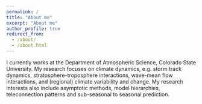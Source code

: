 ```yaml
---
permalink: /
title: "About me"
excerpt: "About me"
author_profile: true
redirect_from: 
  - /about/
  - /about.html
---
```


I currently works at the Department of Atmospheric Science, Colorado State University. My research focuses on climate dynamics, e.g. storm track dynamics, stratosphere-troposphere interactions, wave-mean flow interactions, and (regional) climate variability and change. My research interests also include asymptotic methods, model hierarchies, teleconnection patterns and sub-seasonal to seasonal prediction.

